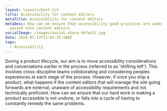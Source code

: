 ```yaml
---
layout: layouts/post.njk
title: Accessibility for content editors
metaTitle: Accessibility for content editors
metaDesc: How can we ensure that accessibility good practices are understood and
  passed onto content editors.
socialImage: /images/social-share-default.jpg
date: 2024-01-13T12:42:25.500Z
tags:
  - Accessibility
---
```

During a product lifecycle, our aim is to move accessibility considerations and conversations earlier in the process (referred to as 'shifting left'). This involves cross-discipline teams colloborating and considering peoples expereinces at each stage of the process. However, if once you ship a product, what happens if the content editors that will manage the site going forwards are external, unaware of accessibility requirements and not technically proficient. How can we ensure that our hard work in making a product accessible is not undone, or falls into a cycle of having to constantly remedy the same problems.